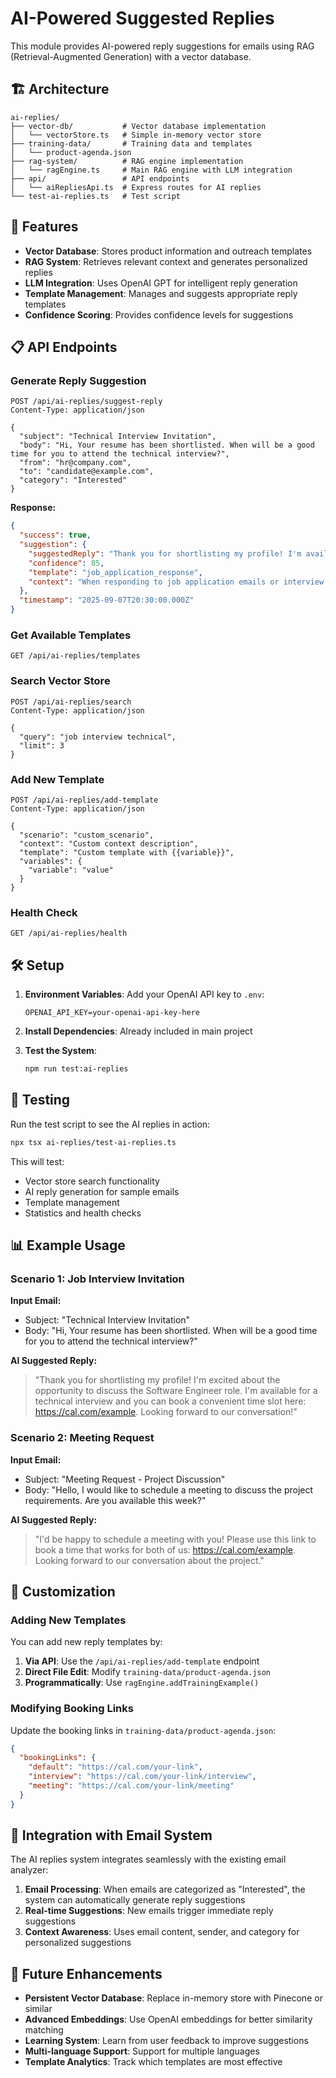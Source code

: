 # AI-Powered Suggested Replies

This module provides AI-powered reply suggestions for emails using RAG (Retrieval-Augmented Generation) with a vector database.

## 🏗️ Architecture

```
ai-replies/
├── vector-db/           # Vector database implementation
│   └── vectorStore.ts   # Simple in-memory vector store
├── training-data/       # Training data and templates
│   └── product-agenda.json
├── rag-system/          # RAG engine implementation
│   └── ragEngine.ts     # Main RAG engine with LLM integration
├── api/                 # API endpoints
│   └── aiRepliesApi.ts  # Express routes for AI replies
└── test-ai-replies.ts   # Test script
```

## 🚀 Features

- **Vector Database**: Stores product information and outreach templates
- **RAG System**: Retrieves relevant context and generates personalized replies
- **LLM Integration**: Uses OpenAI GPT for intelligent reply generation
- **Template Management**: Manages and suggests appropriate reply templates
- **Confidence Scoring**: Provides confidence levels for suggestions

## 📋 API Endpoints

### Generate Reply Suggestion
```http
POST /api/ai-replies/suggest-reply
Content-Type: application/json

{
  "subject": "Technical Interview Invitation",
  "body": "Hi, Your resume has been shortlisted. When will be a good time for you to attend the technical interview?",
  "from": "hr@company.com",
  "to": "candidate@example.com",
  "category": "Interested"
}
```

**Response:**
```json
{
  "success": true,
  "suggestion": {
    "suggestedReply": "Thank you for shortlisting my profile! I'm available for a technical interview. You can book a slot here: https://cal.com/example",
    "confidence": 85,
    "template": "job_application_response",
    "context": "When responding to job application emails or interview invitations"
  },
  "timestamp": "2025-09-07T20:30:00.000Z"
}
```

### Get Available Templates
```http
GET /api/ai-replies/templates
```

### Search Vector Store
```http
POST /api/ai-replies/search
Content-Type: application/json

{
  "query": "job interview technical",
  "limit": 3
}
```

### Add New Template
```http
POST /api/ai-replies/add-template
Content-Type: application/json

{
  "scenario": "custom_scenario",
  "context": "Custom context description",
  "template": "Custom template with {{variable}}",
  "variables": {
    "variable": "value"
  }
}
```

### Health Check
```http
GET /api/ai-replies/health
```

## 🛠️ Setup

1. **Environment Variables**: Add your OpenAI API key to `.env`:
   ```env
   OPENAI_API_KEY=your-openai-api-key-here
   ```

2. **Install Dependencies**: Already included in main project

3. **Test the System**:
   ```bash
   npm run test:ai-replies
   ```

## 🧪 Testing

Run the test script to see the AI replies in action:

```bash
npx tsx ai-replies/test-ai-replies.ts
```

This will test:
- Vector store search functionality
- AI reply generation for sample emails
- Template management
- Statistics and health checks

## 📊 Example Usage

### Scenario 1: Job Interview Invitation
**Input Email:**
- Subject: "Technical Interview Invitation"
- Body: "Hi, Your resume has been shortlisted. When will be a good time for you to attend the technical interview?"

**AI Suggested Reply:**
> "Thank you for shortlisting my profile! I'm excited about the opportunity to discuss the Software Engineer role. I'm available for a technical interview and you can book a convenient time slot here: https://cal.com/example. Looking forward to our conversation!"

### Scenario 2: Meeting Request
**Input Email:**
- Subject: "Meeting Request - Project Discussion"
- Body: "Hello, I would like to schedule a meeting to discuss the project requirements. Are you available this week?"

**AI Suggested Reply:**
> "I'd be happy to schedule a meeting with you! Please use this link to book a time that works for both of us: https://cal.com/example. Looking forward to our conversation about the project."

## 🔧 Customization

### Adding New Templates
You can add new reply templates by:

1. **Via API**: Use the `/api/ai-replies/add-template` endpoint
2. **Direct File Edit**: Modify `training-data/product-agenda.json`
3. **Programmatically**: Use `ragEngine.addTrainingExample()`

### Modifying Booking Links
Update the booking links in `training-data/product-agenda.json`:
```json
{
  "bookingLinks": {
    "default": "https://cal.com/your-link",
    "interview": "https://cal.com/your-link/interview",
    "meeting": "https://cal.com/your-link/meeting"
  }
}
```

## 🎯 Integration with Email System

The AI replies system integrates seamlessly with the existing email analyzer:

1. **Email Processing**: When emails are categorized as "Interested", the system can automatically generate reply suggestions
2. **Real-time Suggestions**: New emails trigger immediate reply suggestions
3. **Context Awareness**: Uses email content, sender, and category for personalized suggestions

## 🔮 Future Enhancements

- **Persistent Vector Database**: Replace in-memory store with Pinecone or similar
- **Advanced Embeddings**: Use OpenAI embeddings for better similarity matching
- **Learning System**: Learn from user feedback to improve suggestions
- **Multi-language Support**: Support for multiple languages
- **Template Analytics**: Track which templates are most effective
